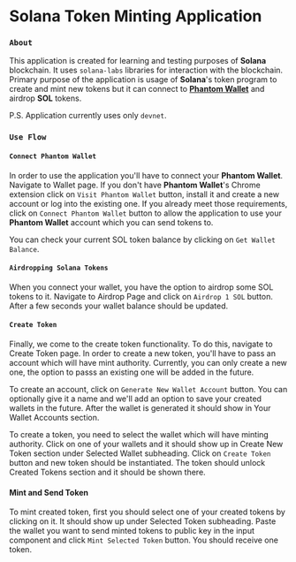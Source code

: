 # Solana Token Minting Application

### **`About`**

This application is created for learning and testing purposes of **Solana** blockchain. It uses `solana-labs` libraries for interaction with the blockchain. Primary purpose of the application is usage of **Solana**'s token program to create and mint new tokens but it can connect to **[Phantom Wallet](https://phantom.app/)** and airdrop **SOL** tokens.

P.S. Application currently uses only `devnet`.

### **`Use Flow`**

#### `Connect Phantom Wallet`

In order to use the application you'll have to connect your **Phantom Wallet**. Navigate to Wallet page. If you don't have **Phantom Wallet**'s Chrome extension click on `Visit Phantom Wallet` button, install it and create a new account or log into the existing one. If you already meet those requirements, click on `Connect Phantom Wallet` button to allow the application to use your **Phantom Wallet** account which you can send tokens to.

You can check your current SOL token balance by clicking on `Get Wallet Balance`.

#### `Airdropping Solana Tokens`

When you connect your wallet, you have the option to airdrop some SOL tokens to it. Navigate to Airdrop Page and click on `Airdrop 1 SOL` button. After a few seconds your wallet balance should be updated.

#### `Create Token`

Finally, we come to the create token functionality. To do this, navigate to Create Token page. In order to create a new token, you'll have to pass an account which will have mint authority. Currently, you can only create a new one, the option to passs an existing one will be added in the future.

To create an account, click on `Generate New Wallet Account` button. You can optionally give it a name and we'll add an option to save your created wallets in the future. After the wallet is generated it should show in Your Wallet Accounts section.

To create a token, you need to select the wallet which will have minting authority. Click on one of your wallets and it should show up in Create New Token section under Selected Wallet subheading. Click on `Create Token` button and new token should be instantiated. The token should unlock Created Tokens section and it should be shown there.

#### Mint and Send Token

To mint created token, first you should select one of your created tokens by clicking on it. It should show up under Selected Token subheading. Paste the wallet you want to send minted tokens to public key in the input component and click `Mint Selected Token` button. You should receive one token.